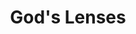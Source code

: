 ---
layout: default
title: God's Lenses
nav_order: 4
parent: Farsight
has_children: true
has_toc: true
---